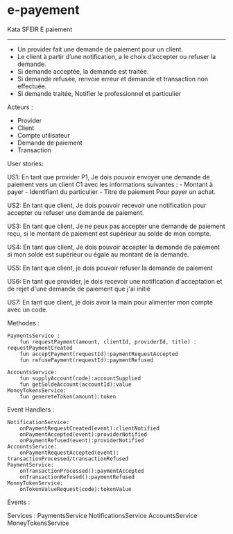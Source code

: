 # e-payement
Kata SFEIR E paiement


****

- Un provider fait une demande de paiement pour un client. 
- Le client à partir d’une notification, a le choix d’accepter ou refuser la demande. 
- Si demande acceptée, la demande est traitée. 
- Si demande refusée, renvoie erreur et demande et transaction non effectuée. 
- Si demande traitée, Notifier le professionnel et particulier

Acteurs : 
- Provider
- Client
- Compte utilisateur
- Demande de paiement
- Transaction 



User stories: 


US1: 
    En tant que provider P1, Je dois pouvoir envoyer une demande de paiement vers un client C1 avec les informations suivantes : 
    - Montant à payer
    - Identifiant du particulier
    - Titre de paiement
    Pour payer un achat. 

US2:
    En tant que client, Je dois pouvoir recevoir une notification pour accepter ou refuser une demande de paiement. 

US3:
    En tant que client, Je ne peux pas accepter une demande de paiement reçu, si le montant de paiement est supérieur au solde de mon compte. 

US4:
    En tant que client, Je dois pouvoir accepter la demande  de paiement si mon solde est supérieur ou égale au montant de la demande.

US5:
    En tant que client, je dois pouvoir refuser la demande de paiement

US6: 
    En tant que provider, je dois recevoir une notification d'acceptation et de rejet d'une demande de paiement que j'ai initié

US7: 
    En tant que client, je dois avoir la main pour alimenter mon compte avec un code.

    
    
Methodes :  

    PaymentsService :
        fun requestPayment(amount, clientId, providerId, title) : requestPaymentCreated
        fun acceptPayment(requestId):paymentRequestAccepted
        fun refusePayment(requestId):paymentRefused

    AccountsService:
        fun supplyAccount(code):accountSupplied
        fun getSoldeAccount(accountId):value
    MoneyTokensService:
        fun genereteToken(amount):token
        

Event Handlers : 

    NotificationService:
        onPaymentRequestCreated(event):clientNotified
        onPaymentAccepted(event):providerNotified
        onPaymentRefused(event):providerNotified
    AccountsService:
        onPaymentRequestAccepted(event): transactionProcessed/transactionRefused
    PaymentService:
        onTransactionProcessed():paymentAccepted
        onTransactionRefused():paymentRefused
    MoneyTokenService:
        onTokenValueRequest(code):tokenValue

Events : 
    
    


Services : 
PaymentsService
NotificationsService
AccountsService
MoneyTokensService

